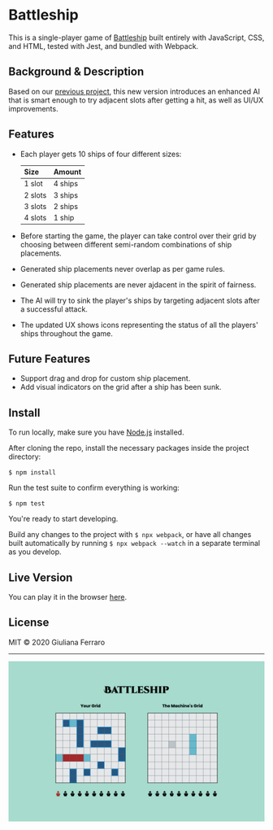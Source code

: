# Battleship

This is a single-player game of [Battleship](https://en.wikipedia.org/wiki/Battleship_(game)) built entirely with JavaScript, CSS, and HTML, tested with Jest, and bundled with Webpack.

## Background & Description

Based on our [previous project](https://github.com/1ba1/battleship), this new version introduces an enhanced AI that is smart enough to try adjacent slots after getting a hit, as well as UI/UX improvements.

## Features

- Each player gets 10 ships of four different sizes:

     | Size | Amount |
     |--------|---------|
     | 1 slot | 4 ships |
     | 2 slots| 3 ships |
     | 3 slots| 2 ships |
     | 4 slots| 1 ship |

- Before starting the game, the player can take control over their grid by choosing between different semi-random combinations of ship placements.
- Generated ship placements never overlap as per game rules.
- Generated ship placements are never ajdacent in the spirit of fairness.
- The AI will try to sink the player's ships by targeting adjacent slots after a successful attack.
- The updated UX shows icons representing the status of all the players' ships throughout the game.

## Future Features

- Support drag and drop for custom ship placement.
- Add visual indicators on the grid after a ship has been sunk.

## Install

To run locally, make sure you have [Node.js](https://nodejs.org/) installed.

After cloning the repo, install the necessary packages inside the project directory:

```
$ npm install
```

Run the test suite to confirm everything is working:

```
$ npm test
```

You're ready to start developing.

Build any changes to the project with `$ npx webpack`, or have all changes built automatically by running `$ npx webpack --watch` in a separate terminal as you develop.

## Live Version

You can play it in the browser [here](https://gferrarocamus.github.io/battleship).

## License

MIT © 2020 Giuliana Ferraro

---

![Battleship Demo](/demo/battleship-demo.png)
